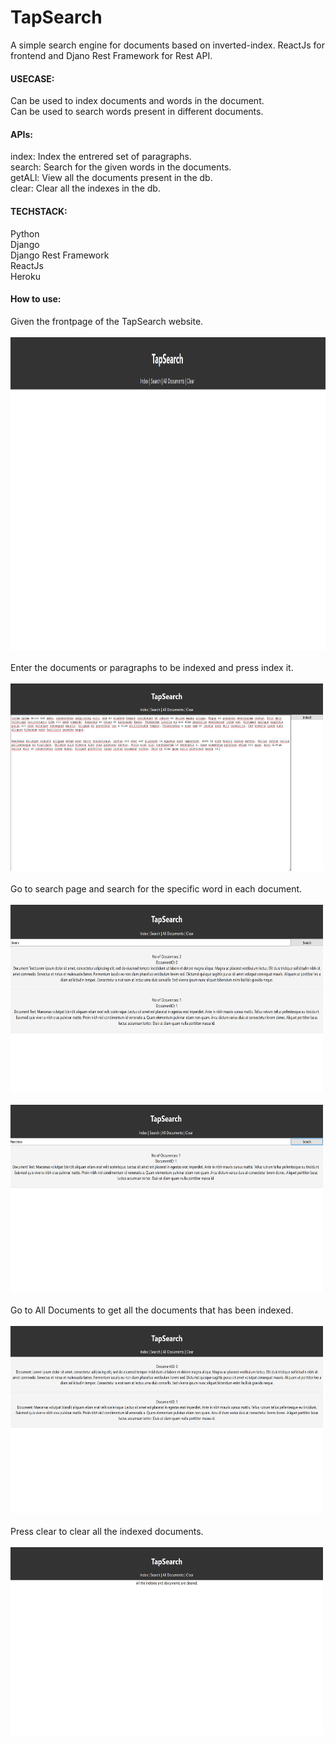 # TapSearch
A simple search engine for documents based on inverted-index. ReactJs for frontend and Djano Rest Framework for Rest API.

#### USECASE:<br />
Can be used to index documents and words in the document.<br />
Can be used to search words present in different documents.

#### APIs:<br/>
index: Index the entrered set of paragraphs.<br/>
search: Search for the given words in the documents.<br/>
getALl: View all the documents present in the db.<br/>
clear: Clear all the indexes in the db.<br/>

#### TECHSTACK: <br />
Python <br />
Django<br />
Django Rest Framework<br />
ReactJs<br />
Heroku

#### How to use:<br />
Given the frontpage of the TapSearch website.<br/><br/>
<img src="tapsearch1.PNG" alt="drawing" width="800" height="500" /><br/><br/>
Enter the documents or paragraphs to be indexed and press index it.<br/><br/>
<img src="tapsearch2.PNG" alt="drawing" width="500" height="300" /><br/><br/>
Go to search page and search for the specific word in each document.<br><br/>
<img src="tapsearch3.PNG" alt="drawing" width="500" height="300" /><br/><br/>
<img src="tapsearch4.PNG" alt="drawing" width="500" height="300" /><br/><br/>
Go to All Documents to get all the documents that has been indexed.<br /><br/>
<img src="tapsearch5.PNG" alt="drawing" width="500" height="300" /><br/><br/>
Press clear to clear all the indexed documents.<br/><br/>
<img src="tapsearch6.PNG" alt="drawing" width="500" height="300" /><br/><br/>
